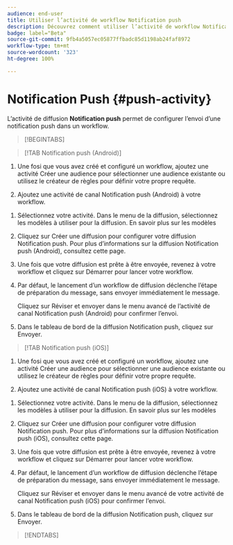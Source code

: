 ```yaml
---
audience: end-user
title: Utiliser l’activité de workflow Notification push
description: Découvrez comment utiliser l’activité de workflow Notification push.
badge: label="Beta"
source-git-commit: 9fb4a5057ec05877ffbadc85d1198ab24faf8972
workflow-type: tm+mt
source-wordcount: '323'
ht-degree: 100%

---
```



# Notification Push {#push-activity}

L’activité de diffusion **Notification push** permet de configurer l’envoi d’une notification push dans un workflow.

>[!BEGINTABS]

>[!TAB Notification push (Android)]

1. Une fosi que vous avez créé et configuré un workflow, ajoutez une activité Créer une audience pour sélectionner une audience existante ou utilisez le créateur de règles pour définir votre propre requête.

1. Ajoutez une activité de canal Notification push (Android) à votre workflow.

<!--
1. Select the Type of delivery:

    * Single delivery: Choose this option if you want the push notification to be sent only once. You have the flexibility to choose whether or not to include an outbound transition from this activity.

    * Recurring delivery: Choose this option if you want the push notification to be sent multiple times based on a defined frequency. The frequency can be configured using a Scheduler activity, allowing you to schedule the push notification to be sent at regular intervals.
-->

1. Sélectionnez votre activité. Dans le menu de la diffusion, sélectionnez les modèles à utiliser pour la diffusion. En savoir plus sur les modèles

1. Cliquez sur Créer une diffusion pour configurer votre diffusion Notification push. Pour plus d’informations sur la diffusion Notification push (Android), consultez cette page.

1. Une fois que votre diffusion est prête à être envoyée, revenez à votre workflow et cliquez sur Démarrer pour lancer votre workflow.

1. Par défaut, le lancement d’un workflow de diffusion déclenche l’étape de préparation du message, sans envoyer immédiatement le message.

   Cliquez sur Réviser et envoyer dans le menu avancé de l’activité de canal Notification push (Android) pour confirmer l’envoi.

1. Dans le tableau de bord de la diffusion Notification push, cliquez sur Envoyer.

>[!TAB Notification push (iOS)]

1. Une fosi que vous avez créé et configuré un workflow, ajoutez une activité Créer une audience pour sélectionner une audience existante ou utilisez le créateur de règles pour définir votre propre requête.

1. Ajoutez une activité de canal Notification push (iOS) à votre workflow.

<!--
1. Select the Type of delivery:

    * Single delivery: Choose this option if you want the push notification to be sent only once. You have the flexibility to choose whether or not to include an outbound transition from this activity.

    * Recurring delivery: Choose this option if you want the push notification to be sent multiple times based on a defined frequency. The frequency can be configured using a Scheduler activity, allowing you to schedule the push notification to be sent at regular intervals.
-->

1. Sélectionnez votre activité. Dans le menu de la diffusion, sélectionnez les modèles à utiliser pour la diffusion. En savoir plus sur les modèles

1. Cliquez sur Créer une diffusion pour configurer votre diffusion Notification push. Pour plus d’informations sur la diffusion Notification push (iOS), consultez cette page.

1. Une fois que votre diffusion est prête à être envoyée, revenez à votre workflow et cliquez sur Démarrer pour lancer votre workflow.

1. Par défaut, le lancement d’un workflow de diffusion déclenche l’étape de préparation du message, sans envoyer immédiatement le message.

   Cliquez sur Réviser et envoyer dans le menu avancé de votre activité de canal Notification push (iOS) pour confirmer l’envoi.

1. Dans le tableau de bord de la diffusion Notification push, cliquez sur Envoyer.

>[!ENDTABS]